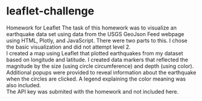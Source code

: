 # leaflet-challenge
Homework for Leaflet
The task of this homework was to visualize an earthquake data set using data from the USGS GeoJson Feed webpage using HTML, Plotly, and JavaScript.
There were two parts to this.  I chose the basic visualization and did not attempt level 2.  
I created a map using Leaflet that plotted earthquakes from my dataset based on longitude and latitude.  I created data markers that reflected the magnitude by the size (using circle circumference) and depth (using color).  Additional popups were provided to reveal information about the earthquake when the circles are clicked.  A legend explaining the color meaning was also included.  
The API key was submited with the homework and not included here.  